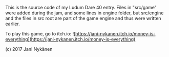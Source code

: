 
This is the source code of my Ludum Dare 40 entry. Files in "src/game" were added during the jam, and some lines in engine folder, but src/engine and the files in src root are part of the game engine and thus were written earlier.

To play this game, go to itch.io:
![https://jani-nykanen.itch.io/money-is-everything](https://jani-nykanen.itch.io/money-is-everything)

(c) 2017 Jani Nykänen